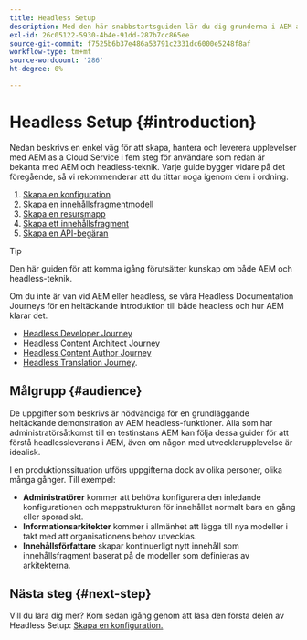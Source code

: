 ```yaml
---
title: Headless Setup
description: Med den här snabbstartsguiden lär du dig grunderna i AEM as a Cloud Service kraftfulla headless-funktioner som Content Models, Content Fragments och GraphQL API.
exl-id: 26c05122-5930-4b4e-91dd-287b7cc865ee
source-git-commit: f7525b6b37e486a53791c2331dc6000e5248f8af
workflow-type: tm+mt
source-wordcount: '286'
ht-degree: 0%

---
```


# Headless Setup {#introduction}

Nedan beskrivs en enkel väg för att skapa, hantera och leverera upplevelser med AEM as a Cloud Service i fem steg för användare som redan är bekanta med AEM och headless-teknik. Varje guide bygger vidare på det föregående, så vi rekommenderar att du tittar noga igenom dem i ordning.

1. [Skapa en konfiguration](create-configuration.md)
1. [Skapa en innehållsfragmentmodell](create-content-model.md)
1. [Skapa en resursmapp](create-assets-folder.md)
1. [Skapa ett innehållsfragment](create-content-fragment.md)
1. [Skapa en API-begäran](create-api-request.md)

>[!TIP]
>
>Den här guiden för att komma igång förutsätter kunskap om både AEM och headless-teknik.
>
>Om du inte är van vid AEM eller headless, se våra Headless Documentation Journeys för en heltäckande introduktion till både headless och hur AEM klarar det.
>
>* [Headless Developer Journey](/help/journey-headless/developer/overview.md)
>* [Headless Content Architect Journey](/help/journey-headless/architect/overview.md)
>* [Headless Content Author Journey](/help/journey-headless/author/overview.md)
>* [Headless Translation Journey](/help/journey-headless/translation/overview.md).

## Målgrupp {#audience}

De uppgifter som beskrivs är nödvändiga för en grundläggande heltäckande demonstration av AEM headless-funktioner. Alla som har administratörsåtkomst till en testinstans AEM kan följa dessa guider för att förstå headlessleverans i AEM, även om någon med utvecklarupplevelse är idealisk.

I en produktionssituation utförs uppgifterna dock av olika personer, olika många gånger. Till exempel:

* **Administratörer** kommer att behöva konfigurera den inledande konfigurationen och mappstrukturen för innehållet normalt bara en gång eller sporadiskt.
* **Informationsarkitekter** kommer i allmänhet att lägga till nya modeller i takt med att organisationens behov utvecklas.
* **Innehållsförfattare** skapar kontinuerligt nytt innehåll som innehållsfragment baserat på de modeller som definieras av arkitekterna.

## Nästa steg {#next-step}

Vill du lära dig mer? Kom sedan igång genom att läsa den första delen av Headless Setup: [Skapa en konfiguration.](create-configuration.md)
